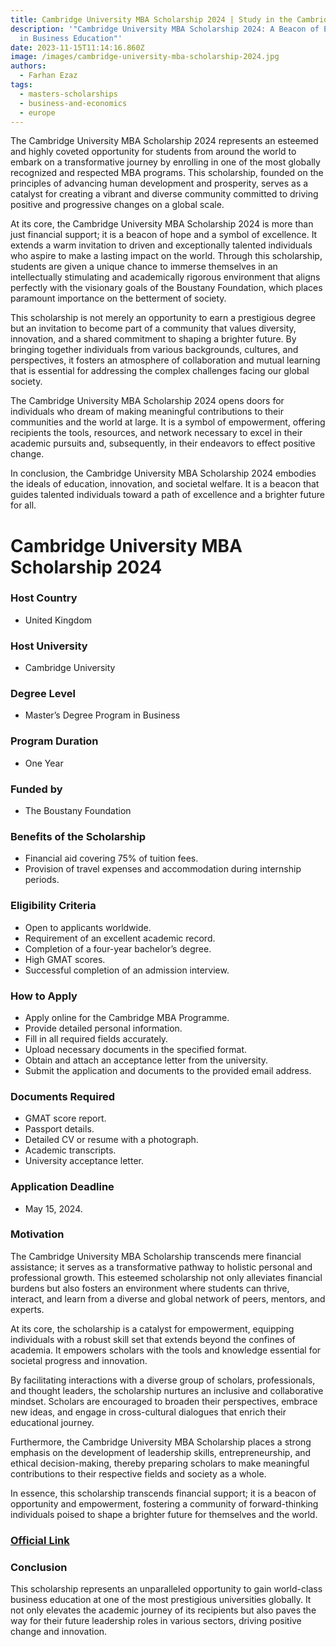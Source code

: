 ```yaml
---
title: Cambridge University MBA Scholarship 2024 | Study in the Cambridge UK
description: '"Cambridge University MBA Scholarship 2024: A Beacon of Excellence
  in Business Education"'
date: 2023-11-15T11:14:16.860Z
image: /images/cambridge-university-mba-scholarship-2024.jpg
authors:
  - Farhan Ezaz
tags:
  - masters-scholarships
  - business-and-economics
  - europe
---
```

The Cambridge University MBA Scholarship 2024 represents an esteemed and highly coveted opportunity for students from around the world to embark on a transformative journey by enrolling in one of the most globally recognized and respected MBA programs. This scholarship, founded on the principles of advancing human development and prosperity, serves as a catalyst for creating a vibrant and diverse community committed to driving positive and progressive changes on a global scale.

At its core, the Cambridge University MBA Scholarship 2024 is more than just financial support; it is a beacon of hope and a symbol of excellence. It extends a warm invitation to driven and exceptionally talented individuals who aspire to make a lasting impact on the world. Through this scholarship, students are given a unique chance to immerse themselves in an intellectually stimulating and academically rigorous environment that aligns perfectly with the visionary goals of the Boustany Foundation, which places paramount importance on the betterment of society.

This scholarship is not merely an opportunity to earn a prestigious degree but an invitation to become part of a community that values diversity, innovation, and a shared commitment to shaping a brighter future. By bringing together individuals from various backgrounds, cultures, and perspectives, it fosters an atmosphere of collaboration and mutual learning that is essential for addressing the complex challenges facing our global society.

The Cambridge University MBA Scholarship 2024 opens doors for individuals who dream of making meaningful contributions to their communities and the world at large. It is a symbol of empowerment, offering recipients the tools, resources, and network necessary to excel in their academic pursuits and, subsequently, in their endeavors to effect positive change.

In conclusion, the Cambridge University MBA Scholarship 2024 embodies the ideals of education, innovation, and societal welfare. It is a beacon that guides talented individuals toward a path of excellence and a brighter future for all.

# Cambridge University MBA Scholarship 2024

### **Host Country**

* United Kingdom

### **Host University**

* Cambridge University

### **Degree Level**

* Master’s Degree Program in Business

### **Program Duration**

* One Year

### **Funded by**

* The Boustany Foundation

### **Benefits of the Scholarship**

* Financial aid covering 75% of tuition fees.
* Provision of travel expenses and accommodation during internship periods.

### **Eligibility Criteria**

* Open to applicants worldwide.
* Requirement of an excellent academic record.
* Completion of a four-year bachelor’s degree.
* High GMAT scores.
* Successful completion of an admission interview.

### **How to Apply**

* Apply online for the Cambridge MBA Programme.
* Provide detailed personal information.
* Fill in all required fields accurately.
* Upload necessary documents in the specified format.
* Obtain and attach an acceptance letter from the university.
* Submit the application and documents to the provided email address.

### **Documents Required**

* GMAT score report.
* Passport details.
* Detailed CV or resume with a photograph.
* Academic transcripts.
* University acceptance letter.

### **Application Deadline**

* May 15, 2024.

### **Motivation**

The Cambridge University MBA Scholarship transcends mere financial assistance; it serves as a transformative pathway to holistic personal and professional growth. This esteemed scholarship not only alleviates financial burdens but also fosters an environment where students can thrive, interact, and learn from a diverse and global network of peers, mentors, and experts.

At its core, the scholarship is a catalyst for empowerment, equipping individuals with a robust skill set that extends beyond the confines of academia. It empowers scholars with the tools and knowledge essential for societal progress and innovation. 

By facilitating interactions with a diverse group of scholars, professionals, and thought leaders, the scholarship nurtures an inclusive and collaborative mindset. Scholars are encouraged to broaden their perspectives, embrace new ideas, and engage in cross-cultural dialogues that enrich their educational journey.

Furthermore, the Cambridge University MBA Scholarship places a strong emphasis on the development of leadership skills, entrepreneurship, and ethical decision-making, thereby preparing scholars to make meaningful contributions to their respective fields and society as a whole.

In essence, this scholarship transcends financial support; it is a beacon of opportunity and empowerment, fostering a community of forward-thinking individuals poised to shape a brighter future for themselves and the world.

### [O﻿fficial Link](https://boustany-foundation.org/scholarship-programmes/mba-cambridge/)

### **Conclusion**

This scholarship represents an unparalleled opportunity to gain world-class business education at one of the most prestigious universities globally. It not only elevates the academic journey of its recipients but also paves the way for their future leadership roles in various sectors, driving positive change and innovation.